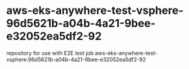# aws-eks-anywhere-test-vsphere-96d5621b-a04b-4a21-9bee-e32052ea5df2-92
repository for use with E2E test job aws-eks-anywhere-test-vsphere:96d5621b-a04b-4a21-9bee-e32052ea5df2-92
